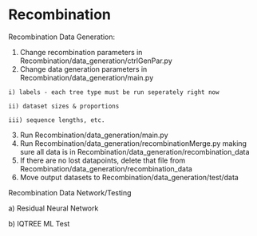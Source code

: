 # Recombination

Recombination Data Generation:

  1. Change recombination parameters in Recombination/data_generation/ctrlGenPar.py
  2. Change data generation parameters in Recombination/data_generation/main.py

    i) labels - each tree type must be run seperately right now

    ii) dataset sizes & proportions

    iii) sequence lengths, etc.

  3. Run Recombination/data_generation/main.py
  4. Run Recombination/data_generation/recombinationMerge.py making sure all data is in Recombination/data_generation/recombination_data
  5. If there are no lost datapoints, delete that file from Recombination/data_generation/recombination_data
  6. Move output datasets to Recombination/data_generation/test/data

Recombination Data Network/Testing

  a) Residual Neural Network

  b) IQTREE ML Test
